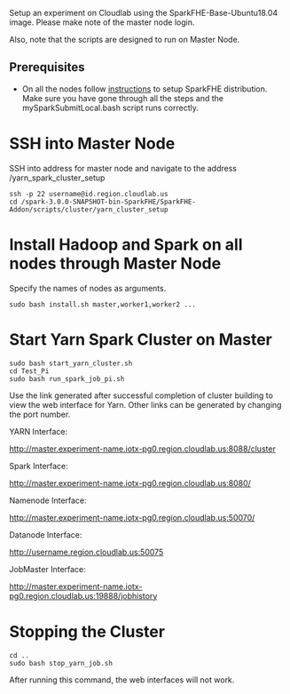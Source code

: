 
Setup an experiment on Cloudlab using the SparkFHE-Base-Ubuntu18.04 image. Please make note of the master node login.

Also, note that the scripts are designed to run on Master Node.

## Prerequisites
* On all the nodes follow [instructions](https://github.com/SpiRITlab/SparkFHE-Examples/wiki) to setup SparkFHE distribution. Make sure you have gone through all the steps and the mySparkSubmitLocal.bash script runs correctly.

# SSH into Master Node
SSH into address for master node and navigate to the address /yarn_spark_cluster_setup
```
ssh -p 22 username@id.region.cloudlab.us
cd /spark-3.0.0-SNAPSHOT-bin-SparkFHE/SparkFHE-Addon/scripts/cluster/yarn_cluster_setup
```

# Install Hadoop and Spark on all nodes through Master Node
Specify the names of nodes as arguments.
```
sudo bash install.sh master,worker1,worker2 ...
```

# Start Yarn Spark Cluster on Master
```
sudo bash start_yarn_cluster.sh
cd Test_Pi
sudo bash run_spark_job_pi.sh
```
Use the link generated after successful completion of cluster building to view the web interface for Yarn. Other links can be generated by changing the port number.

YARN Interface:

http://master.experiment-name.iotx-pg0.region.cloudlab.us:8088/cluster

Spark Interface:

http://master.experiment-name.iotx-pg0.region.cloudlab.us:8080/

Namenode Interface:

http://master.experiment-name.iotx-pg0.region.cloudlab.us:50070/

Datanode Interface:

http://username.region.cloudlab.us:50075

JobMaster Interface:

http://master.experiment-name.iotx-pg0.region.cloudlab.us:19888/jobhistory

# Stopping the Cluster
```
cd ..
sudo bash stop_yarn_job.sh
```
After running this command, the web interfaces will not work.